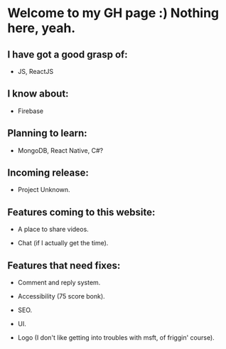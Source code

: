 # Welcome to my GH page :) Nothing here, yeah.

## I have got a good grasp of: 
- JS, ReactJS

## I know about: 
- Firebase

## Planning to learn: 
- MongoDB, React Native, C#?

## Incoming release: 
- Project Unknown.

## Features coming to this website:

- A place to share videos.

- Chat (if I actually get the time).

## Features that need fixes:

- Comment and reply system.

- Accessibility (75 score bonk).

- SEO.

- UI.

- Logo (I don't like getting into troubles with msft, of friggin' course).

